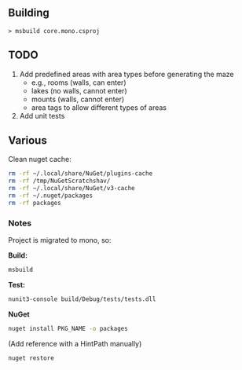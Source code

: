 ## Building

```
> msbuild core.mono.csproj
```

## TODO

1. Add predefined areas with area types before generating the maze
    - e.g., rooms (walls, can enter)
    - lakes (no walls, cannot enter)
    - mounts (walls, cannot enter)
    - area tags to allow different types of areas
2. Add unit tests

## Various

Clean nuget cache:

```bash
rm -rf ~/.local/share/NuGet/plugins-cache
rm -rf /tmp/NuGetScratchshav/
rm -rf ~/.local/share/NuGet/v3-cache
rm -rf ~/.nuget/packages
rm -rf packages
```

### Notes

Project is migrated to mono, so:

**Build:**

```bash
msbuild
```

**Test:**

```bash
nunit3-console build/Debug/tests/tests.dll
```

**NuGet**

```bash
nuget install PKG_NAME -o packages
```

(Add reference with a HintPath manually)

```bash
nuget restore
```